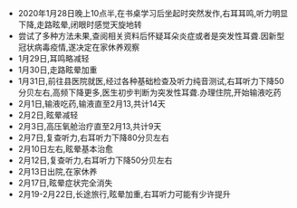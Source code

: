 - 2020年1月28日晚上10点半,在书桌学习后坐起时突然发作,右耳耳鸣,听力明显下降,走路眩晕,闭眼时感觉天旋地转
- 尝试了多种方法未果,查阅相关资料后怀疑耳朵炎症或者是突发性耳聋.因新型冠状病毒疫情,遂决定在家休养观察
- 1月29日,耳鸣略减轻
- 1月30日,走路眩晕加重
- 1月31日,前往县医院就医,经过各种基础检查及听力纯音测试,右耳听力下降50分贝左右,高频下降更多,医生初步判断为突发性耳聋.办理住院,开始输液吃药
- 2月1日,输液吃药,输液直至2月13,共计14天
- 2月2日,眩晕减轻
- 2月3日,高压氧舱治疗直至2月13,共计9天
- 2月7日,复查听力,右耳听力下降80分贝左右
- 2月10日左右,眩晕基本治愈
- 2月12日,复查听力,右耳听力下降50分贝左右
- 2月13日出院,在家休养
- 2月17日,眩晕症状完全消失
- 2月19-2月22日,长途旅行,眩晕加重,右耳听力可能有少许提升
